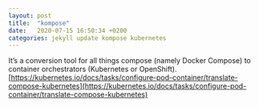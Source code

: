 ```yaml
---
layout: post
title:  "kompose"
date:   2020-07-15 16:50:34 +0200
categories: jekyll update kompose kubernetes 
---
```

It’s a conversion tool for all things compose (namely Docker Compose) to container orchestrators (Kubernetes or OpenShift).
[https://kubernetes.io/docs/tasks/configure-pod-container/translate-compose-kubernetes](https://kubernetes.io/docs/tasks/configure-pod-container/translate-compose-kubernetes)